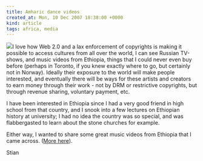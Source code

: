 ```yaml
---
title: Amharic dance videos
created_at: Mon, 10 Dec 2007 18:38:00 +0000
kind: article
tags: africa, media
---
```


![](http://upload.wikimedia.org/wikipedia/commons/thumb/1/17/Bete_Giyorgis_Lalibela_Ethiopia.jpg/300px-Bete_Giyorgis_Lalibela_Ethiopia.jpg)I
love how Web 2.0 and a lax enforcement of copyrights is making it
possible to access cultures from all over the world, I can see Russian
TV-shows, and music videos from Ethiopia, things that I could never even
buy before (perhaps in Toronto, if you knew exactly where to go, but
certainly not in Norway). Ideally their exposure to the world will make
people interested, and eventually there will be ways for these artists
and creators to earn money through their work - not by DRM or
restrictive copyrights, but through revenue sharing, voluntary payment,
etc.

I have been interested in Ethiopia since I had a very good friend in
high school from that country, and I snook into a few lectures on
Ethiopian history at university; I had no idea the country was so
special, and was flabbergasted to learn about the stone churches for
example.

Either way, I wanted to share some great music videos from Ethiopia that
I came across. ([More
here](http://nazret.com/blog/index.php?blog=14&title=amharic_music_video_collection&more=1&c=1&tb=1&pb=1)).

Stian
